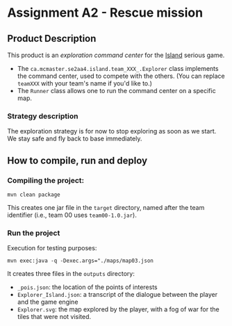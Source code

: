 # Assignment A2 - Rescue mission

## Product Description

This product is an _exploration command center_ for the [Island](https://ace-design.github.io/island/) serious game. 

- The `ca.mcmaster.se2aa4.island.team_XXX_.Explorer` class implements the command center, used to compete with the others. (You can replace `teamXXX` with your team's name if you'd like to.)
- The `Runner` class allows one to run the command center on a specific map.

### Strategy description

The exploration strategy is for now to stop exploring as soon as we start. We stay safe and fly back to base immediately.

## How to compile, run and deploy

### Compiling the project:

```mvn clean package```

This creates one jar file in the `target` directory, named after the team identifier (i.e., team 00 uses `team00-1.0.jar`).

### Run the project

Execution for testing purposes:

```mvn exec:java -q -Dexec.args="./maps/map03.json```

It creates three files in the `outputs` directory:

- `_pois.json`: the location of the points of interests
- `Explorer_Island.json`: a transcript of the dialogue between the player and the game engine
- `Explorer.svg`: the map explored by the player, with a fog of war for the tiles that were not visited.
